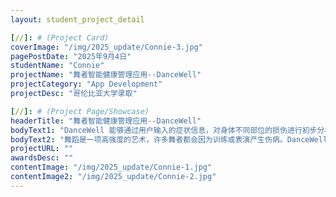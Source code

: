 ```yaml
---
layout: student_project_detail

[//]: # (Project Card)
coverImage: "/img/2025_update/Connie-3.jpg"
pagePostDate: "2025年9月4日"
studentName: "Connie"
projectName: "舞者智能健康管理应用--DanceWell"
projectCategory: "App Development"
projectDesc: "哥伦比亚大学录取"

[//]: # (Project Page/Showcase)
headerTitle: "舞者智能健康管理应用--DanceWell"
bodyText1: "DanceWell 能够通过用户输入的症状信息，对身体不同部位的损伤进行初步分析，并给出个性化的康复建议和治疗方案。同时，应用还整合了康复训练视频，让用户可以随时开始物理治疗。"
bodyText2: "舞蹈是一项高强度的艺术，许多舞者都会因为训练或表演产生伤病。DanceWell 正是通过 AI 技术，为舞者们提供科学、便捷的健康支持。Connie 在项目中不仅展现了编程与 AI 应用能力，还将兴趣与现实需求结合，让技术真正服务于生活。"
projectURL: ""
awardsDesc: ""
contentImage: "/img/2025_update/Connie-1.jpg"
contentImage2: "/img/2025_update/Connie-2.jpg"
---
```


